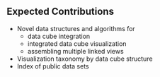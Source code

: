 ## Expected Contributions

 * Novel data structures and algorithms for
   * data cube integration
   * integrated data cube visualization
   * assembling multiple linked views
 * Visualization taxonomy by data cube structure
 * Index of public data sets
